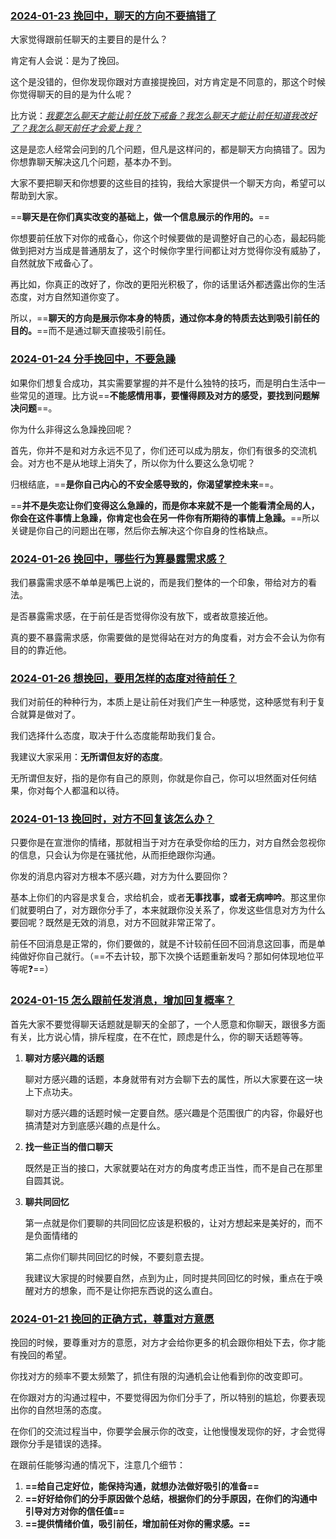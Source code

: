### [2024-01-23 挽回中，聊天的方向不要搞错了](https://mp.weixin.qq.com/s/V-TYQl7KrcQ8K1xANFR4Ww)

大家觉得跟前任聊天的主要目的是什么？

肯定有人会说：是为了挽回。

这个是没错的，但你发现你跟对方直接提挽回，对方肯定是不同意的，那这个时候你觉得聊天的目的是为什么呢？

比方说：<u>*我要怎么聊天才能让前任放下戒备？我怎么聊天才能让前任知道我改好了？我怎么聊天前任才会爱上我？*</u>

这是是恋人经常会问到的几个问题，但凡是这样问的，都是聊天方向搞错了。因为你想靠聊天解决这几个问题，基本办不到。

大家不要把聊天和你想要的这些目的挂钩，我给大家提供一个聊天方向，希望可以帮助到大家。

==**聊天是在你们真实改变的基础上，做一个信息展示的作用的。**==

你想要前任放下对你的戒备心，你这个时候要做的是调整好自己的心态，最起码能做到把对方当成是普通朋友了，这个时候你字里行间都让对方觉得你没有威胁了，自然就放下戒备心了。

再比如，你真正的改好了，你改的更阳光积极了，你的话里话外都透露出你的生活态度，对方自然知道你变了。

所以，==**聊天的方向是展示你本身的特质，通过你本身的特质去达到吸引前任的目的。**==而不是通过聊天直接吸引前任。

### [2024-01-24 分手挽回中，不要急躁](https://mp.weixin.qq.com/s/lOlJR0knY0MnH-AIEKxcIw)

如果你们想复合成功，其实需要掌握的并不是什么独特的技巧，而是明白生活中一些常见的道理。比方说==**不能感情用事，要懂得顾及对方的感受，要找到问题解决问题**==。

你为什么非得这么急躁挽回呢？

首先，你并不是和对方永远不见了，你们还可以成为朋友，你们有很多的交流机会。对方也不是从地球上消失了，所以你为什么要这么急切呢？

归根结底，==**是你自己内心的不安全感导致的，你渴望掌控未来**==。

==**并不是失恋让你们变得这么急躁的，而是你本来就不是一个能看清全局的人，你会在这件事情上急躁，你肯定也会在另一件你有所期待的事情上急躁。**==所以关键是你自己的问题出在哪，然后你去解决这个你自身的性格缺点。

### [2024-01-26 挽回中，哪些行为算暴露需求感？](https://mp.weixin.qq.com/s/62uCQODfXcDlAM5QNON5wA)

我们暴露需求感不单单是嘴巴上说的，而是我们整体的一个印象，带给对方的看法。

是否暴露需求感，在于前任是否觉得你没有放下，或者故意接近他。

真的要不暴露需求感，你需要做的是觉得站在对方的角度看，对方会不会认为你有目的的靠近他。

### [2024-01-26 想挽回，要用怎样的态度对待前任？](https://mp.weixin.qq.com/s/Ku3BK_vrLTytRuFWEoesyw)

我们对前任的种种行为，本质上是让前任对我们产生一种感觉，这种感觉有利于复合就算是做对了。

我们选择什么态度，取决于什么态度能帮助我们复合。

我建议大家采用：**无所谓但友好的态度**。

无所谓但友好，指的是你有自己的原则，你就是你自己，你可以坦然面对任何结果，你对每个人都温和以待。

### [2024-01-13 挽回时，对方不回复该怎么办？](https://mp.weixin.qq.com/s/FtagjVYHsolD1qrcnNXgxQ)

只要你是在宣泄你的情绪，那就相当于对方在承受你给的压力，对方自然会忽视你的信息，只会认为你是在骚扰他，从而拒绝跟你沟通。

你发的消息内容对方根本不感兴趣，对方为什么要回你？

基本上你们的内容是求复合，求给机会，或者**无事找事，或者无病呻吟**。那这里你们就要明白了，对方跟你分手了，本来就跟你没关系了，你发这些信息对方为什么要回呢？既然是无效的消息，对方不回就非常正常了。

前任不回消息是正常的，你们要做的，就是不计较前任回不回消息这回事，而是单纯做好你自己就行。（==不去计较，那下次换个话题重新发吗？那如何体现地位平等呢:question:==）

### [2024-01-15 怎么跟前任发消息，增加回复概率？](https://mp.weixin.qq.com/s/KmsGjgmPCtk3J5ZZWknqGw)

首先大家不要觉得聊天话题就是聊天的全部了，一个人愿意和你聊天，跟很多方面有关，比方说心情，排斥程度，在不在忙，顾虑是什么，你的聊天话题等等。

1. **聊对方感兴趣的话题**

   聊对方感兴趣的话题，本身就带有对方会聊下去的属性，所以大家要在这一块上下点功夫。

   聊对方感兴趣的话题时候一定要自然。感兴趣是个范围很广的内容，你最好也搞清楚对方到底感兴趣的点是什么。

2. **找一些正当的借口聊天**

   既然是正当的接口，大家就要站在对方的角度考虑正当性，而不是自己在那里自圆其说。

3. **聊共同回忆**

   第一点就是你们要聊的共同回忆应该是积极的，让对方想起来是美好的，而不是负面情绪的

   第二点你们聊共同回忆的时候，不要刻意去提。

   我建议大家提的时候要自然，点到为止，同时提共同回忆的时候，重点在于唤醒对方的想象，而不是让你把东西说的这么直白。

### [2024-01-21 挽回的正确方式，尊重对方意愿](https://mp.weixin.qq.com/s/nS6y6h4OvtC8ZeA1sfBCJw)

挽回的时候，要尊重对方的意愿，对方才会给你更多的机会跟你相处下去，你才能有挽回的希望。

你找对方的频率不要太频繁了，抓住有限的沟通机会让他看到你的改变即可。

在你跟对方的沟通过程中，不要觉得因为你们分手了，所以特别的尴尬，你要表现出你的自然坦荡的态度。

在你们的交流过程当中，你要学会展示你的改变，让他慢慢发现你的好，才会觉得跟你分手是错误的选择。

在跟前任能够沟通的情况下，注意几个细节：

1. **==给自己定好位，能保持沟通，就想办法做好吸引的准备==**
2. **==好好给你们的分手原因做个总结，根据你们的分手原因，在你们的沟通中引导对方对你的信任值==**
3. **==提供情绪价值，吸引前任，增加前任对你的需求感。==**















